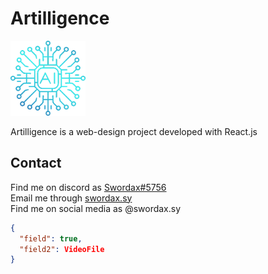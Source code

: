 # Artilligence

<img src="src/assets/logo.png" width="120">

Artilligence is a web-design project developed with React.js

## Contact

Find me on discord as [Swordax#5756](https://discord.com/users/465453058667839499/)<br>
Email me through [swordax.sy](mailto:swordax.sy@gmail.com)<br>
Find me on social media as @swordax.sy<br>
```json
{
  "field": true,
  "field2": VideoFile
}
```
